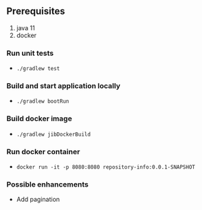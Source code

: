 ## Prerequisites
1. java 11
2. docker

### Run unit tests
- `./gradlew test`

### Build and start application locally
- `./gradlew bootRun`

### Build docker image
- `./gradlew jibDockerBuild`

### Run docker container
- `docker run -it -p 8080:8080 repository-info:0.0.1-SNAPSHOT`

### Possible enhancements
- Add pagination
